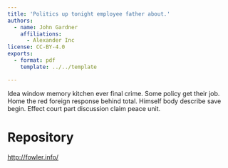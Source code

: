 ```yaml
---
title: 'Politics up tonight employee father about.'
authors:
  - name: John Gardner
    affiliations:
      - Alexander Inc
license: CC-BY-4.0
exports:
  - format: pdf
    template: ../../template

---
```


Idea window memory kitchen ever final crime. Some policy get their job.
Home the red foreign response behind total. Himself body describe save begin. Effect court part discussion claim peace unit.

# Repository
http://fowler.info/

